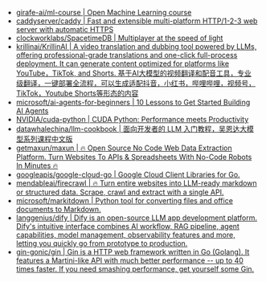 + [girafe-ai/ml-course | Open Machine Learning course](https://github.com//girafe-ai/ml-course)
+ [caddyserver/caddy | Fast and extensible multi-platform HTTP/1-2-3 web server with automatic HTTPS](https://github.com//caddyserver/caddy)
+ [clockworklabs/SpacetimeDB | Multiplayer at the speed of light](https://github.com//clockworklabs/SpacetimeDB)
+ [krillinai/KrillinAI | A video translation and dubbing tool powered by LLMs, offering professional-grade translations and one-click full-process deployment. It can generate content optimized for platforms like YouTube，TikTok, and Shorts. 基于AI大模型的视频翻译和配音工具，专业级翻译，一键部署全流程，可以生成适配抖音，小红书，哔哩哔哩，视频号，TikTok，Youtube Shorts等形态的内容](https://github.com//krillinai/KrillinAI)
+ [microsoft/ai-agents-for-beginners | 10 Lessons to Get Started Building AI Agents](https://github.com//microsoft/ai-agents-for-beginners)
+ [NVIDIA/cuda-python | CUDA Python: Performance meets Productivity](https://github.com//NVIDIA/cuda-python)
+ [datawhalechina/llm-cookbook | 面向开发者的 LLM 入门教程，吴恩达大模型系列课程中文版](https://github.com//datawhalechina/llm-cookbook)
+ [getmaxun/maxun | 🔥 Open Source No Code Web Data Extraction Platform. Turn Websites To APIs & Spreadsheets With No-Code Robots In Minutes 🔥](https://github.com//getmaxun/maxun)
+ [googleapis/google-cloud-go | Google Cloud Client Libraries for Go.](https://github.com//googleapis/google-cloud-go)
+ [mendableai/firecrawl | 🔥 Turn entire websites into LLM-ready markdown or structured data. Scrape, crawl and extract with a single API.](https://github.com//mendableai/firecrawl)
+ [microsoft/markitdown | Python tool for converting files and office documents to Markdown.](https://github.com//microsoft/markitdown)
+ [langgenius/dify | Dify is an open-source LLM app development platform. Dify's intuitive interface combines AI workflow, RAG pipeline, agent capabilities, model management, observability features and more, letting you quickly go from prototype to production.](https://github.com//langgenius/dify)
+ [gin-gonic/gin | Gin is a HTTP web framework written in Go (Golang). It features a Martini-like API with much better performance -- up to 40 times faster. If you need smashing performance, get yourself some Gin.](https://github.com//gin-gonic/gin)
